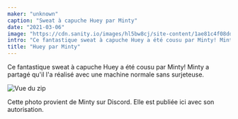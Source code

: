 ```yaml
---
maker: "unknown"
caption: "Sweat à capuche Huey par Minty"
date: "2021-03-06"
image: "https://cdn.sanity.io/images/hl5bw8cj/site-content/1ae81c4f08dd21d7db28538399d818c72ff586a9-810x1083.jpg"
intro: "Ce fantastique sweat à capuche Huey a été cousu par Minty! Minty a partagé qu'il l'a réalisé avec une machine normale sans surjeteuse."
title: "Huey par Minty"
---
```


Ce fantastique sweat à capuche Huey a été cousu par Minty! Minty a partagé qu'il l'a réalisé avec une machine normale sans surjeteuse.

![Vue du zip](https://posts.freesewing.org/uploads/huey_by_minty_hueyminty2_cb9e822561.jpg "Vue du zip")

<Note>

Cette photo provient de Minty sur Discord. Elle est publiée ici avec son autorisation.

</Note>
